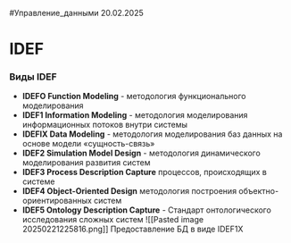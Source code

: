 #Управление_данными
20.02.2025

# IDEF
### Виды IDEF
- **IDEFO Function Modeling** - методология функционального моделирования 
- **IDEF1 Information Modeling** - методология моделирования информационных потоков внутри системы 
- **IDEFIX Data Modeling** - методология моделирования баз данных на основе модели «сущность-связь» 
- **IDEF2 Simulation Model Design** - методология динамического моделирования развития систем 
- **IDEF3 Process Description Capture** процессов, происходящих в системе 
- **IDEF4 Object-Oriented Design** методология построения объектно- ориентированных систем 
- **IDEF5 Ontology Description Capture** - Стандарт онтологического исследования сложных систем
![[Pasted image 20250221225816.png]]
Предоставление БД в виде IDEF1X

